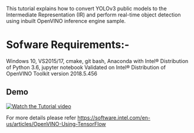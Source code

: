 This tutorial explains how to convert YOLOv3 public models to the Intermediate Representation (IR) and perform real-time object detection using inbuilt OpenVINO inference engine sample.

# Sofware Requirements:-
Windows 10, VS2015/17, cmake, git bash, Anaconda with Intel® Distribution of Python 3.6, jupyter notebook 
Validated on Intel® Distribution of OpenVINO Toolkit version 2018.5.456

## Demo

[![Watch the Tutorial video](https://github.com/vijnasu/OpenVINO-Experiments/blob/master/Yolov3/oVYxvN.gif)](https://www.youtube.com/watch?v=FaqVhvJ6-Uc)

For more details please refer https://software.intel.com/en-us/articles/OpenVINO-Using-TensorFlow

